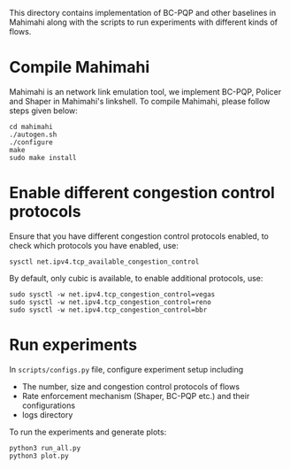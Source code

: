 This directory contains implementation of BC-PQP and other baselines in Mahimahi along with the scripts to run experiments with different kinds of flows.

# Compile Mahimahi

Mahimahi is an network link emulation tool, we implement BC-PQP, Policer and Shaper in Mahimahi's linkshell. To compile Mahimahi, please follow steps given below:

```
cd mahimahi
./autogen.sh
./configure
make
sudo make install
```

# Enable different congestion control protocols

Ensure that you have different congestion control protocols enabled, to check which protocols you have enabled, use:

`sysctl net.ipv4.tcp_available_congestion_control`

By default, only cubic is available, to enable additional protocols, use:

```
sudo sysctl -w net.ipv4.tcp_congestion_control=vegas
sudo sysctl -w net.ipv4.tcp_congestion_control=reno
sudo sysctl -w net.ipv4.tcp_congestion_control=bbr
```

# Run experiments

In `scripts/configs.py` file, configure experiment setup including

- The number, size and congestion control protocols of flows
- Rate enforcement mechanism (Shaper, BC-PQP etc.) and their configurations
- logs directory

To run the experiments and generate plots:

```
python3 run_all.py
python3 plot.py
```